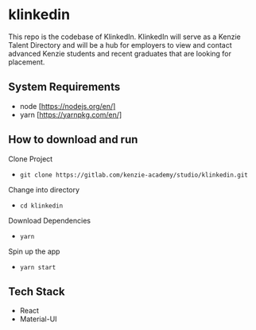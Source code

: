 # klinkedin

This repo is the codebase of KlinkedIn. KlinkedIn will serve as a Kenzie Talent Directory and will be a hub for employers to view and contact advanced Kenzie students and recent graduates that are looking for placement.

## System Requirements

- node [https://nodejs.org/en/]
- yarn [https://yarnpkg.com/en/]

## How to download and run

Clone Project

- `git clone https://gitlab.com/kenzie-academy/studio/klinkedin.git`

Change into directory

- `cd klinkedin`

Download Dependencies

- `yarn`

Spin up the app

- `yarn start`

## Tech Stack

- React
- Material-UI
